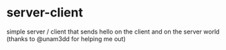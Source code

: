 # server-client
simple server / client that sends hello on the client and on the server world (thanks to @unam3dd for helping me out)
